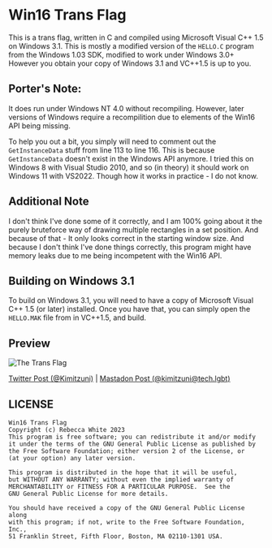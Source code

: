 # Win16 Trans Flag

This is a trans flag, written in C and compiled using Microsoft Visual C++ 1.5 on
Windows 3.1. This is mostly a modified version of the `HELLO.C` program from the
Windows 1.03 SDK, modified to work under Windows 3.0+ However you obtain your copy
of Windows 3.1 and VC++1.5 is up to you.

## Porter's Note:
It does run under Windows NT 4.0 without recompiling. However, later versions of
Windows require a recompilition due to elements of the Win16 API being missing.

To help you out a bit, you simply will need to comment out the `GetInstanceData`
stuff from line 113 to line 116. This is because `GetInstanceData` doesn't exist
in the Windows API anymore. I tried this on Windows 8 with Visual Studio 2010, and
so (in theory) it should work on Windows 11 with VS2022. Though how it works in
practice - I do not know.

## Additional Note
I don't think I've done some of it correctly, and I am 100% going about it the
purely bruteforce way of drawing multiple rectangles in a set position. And
because of that - It only looks correct in the starting window size. And because
I don't think I've done things correctly, this program might have memory leaks
due to me being incompetent with the Win16 API.

## Building on Windows 3.1
To build on Windows 3.1, you will need to have a copy of Microsoft Visual C++ 1.5
(or later) installed. Once you have that, you can simply open the `HELLO.MAK` file
from in VC++1.5, and build.

## Preview
![The Trans Flag](https://link.storjshare.io/raw/jvxikkhiqnksyeatwcn3iigoa3ta/techlgbt/media_attachments/files/109/667/719/965/591/782/small/fe3711889cb5dbe7.png)

[Twitter Post (@Kimitzuni)](https://twitter.com/Kimitzuni/status/1612986760312627200) |
[Mastadon Post (@kimitzuni@tech.lgbt)](https://tech.lgbt/@kimitzuni/109667720255141430)

## LICENSE
```
Win16 Trans Flag
Copyright (c) Rebecca White 2023
This program is free software; you can redistribute it and/or modify
it under the terms of the GNU General Public License as published by
the Free Software Foundation; either version 2 of the License, or
(at your option) any later version.

This program is distributed in the hope that it will be useful,
but WITHOUT ANY WARRANTY; without even the implied warranty of
MERCHANTABILITY or FITNESS FOR A PARTICULAR PURPOSE.  See the
GNU General Public License for more details.

You should have received a copy of the GNU General Public License along
with this program; if not, write to the Free Software Foundation, Inc.,
51 Franklin Street, Fifth Floor, Boston, MA 02110-1301 USA.
```